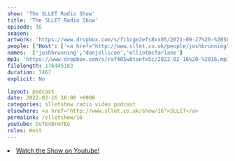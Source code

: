 ```yaml
---
show: 'The SLLET Radio Show'
title: 'The SLLET Radio Show'
episode: 16
season: 
artwork: 'https://www.dropbox.com/s/fi1cge2efs8xx05/2021-09-27%20-%20SLLET%20radio%20square.png?raw=1'
people: ['Host': ['<a href="http://www.sllet.co.uk/people/joshbrunning">Josh Brunning</a>','<a href="http://www.sllet.co.uk/people/danjellicoe">Dan Jellicoe</a>'], 'Guests': '<a href="http://www.sllet.co.uk/people/elliotmcfarlane">Elliot McFarlane</a>']
names:  ['joshbrunning','danjellicoe','elliotmcfarlane']
mp3: 'https://www.dropbox.com/s/raf405w8tanfx5c/2022-02-16%20-%2016.mp3?raw=1'
filelength: 176445183
duration: 7467
explicit: No

layout: podcast
date: 2022-02-16 16:00 +0000
categories: slletshow radio video podcast
elsewhere: <a href="http://www.sllet.co.uk/show/16">SLLET</a>
permalink: /slletshow/16
youtube: DsTE4Brm7Eo
roles: Host
---
```


<li><a href="https://youtu.be/DsTE4Brm7Eo">Watch the Show on Youtube!</a></li>
